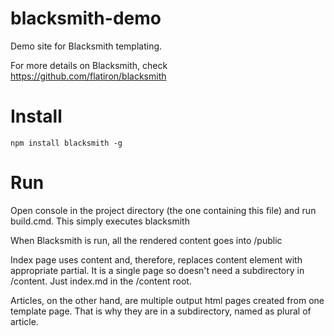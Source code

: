 blacksmith-demo
===============

Demo site for Blacksmith templating.

For more details on Blacksmith, check
https://github.com/flatiron/blacksmith

Install
=======
	npm install blacksmith -g

Run
===
Open console in the project directory (the one containing this file) and run build.cmd. This simply executes
	blacksmith

When Blacksmith is run, all the rendered content goes into 
/public

Index page uses content and, therefore, replaces content element with appropriate partial.
It is a single page so doesn't need a subdirectory in /content. Just index.md in the /content root.

Articles, on the other hand, are multiple output html pages created from one template page. That is why they are in a subdirectory, named as plural of article.
